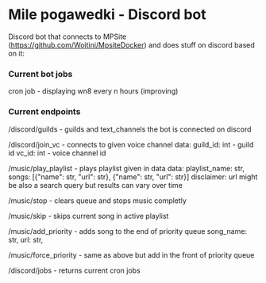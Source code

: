 # Mile pogawedki - Discord bot
Discord bot that connects to MPSite (https://github.com/Wojtini/MpsiteDocker)
and does stuff on discord based on it:
### Current bot jobs
cron job - displaying wn8 every n hours (improving)
### Current endpoints
/discord/guilds - guilds and text_channels the bot is connected on discord

/discord/join_vc - connects to given voice channel
data:
   guild_id: int - guild id
   vc_id: int - voice channel id

/music/play_playlist - plays playlist given in data
data:
   playlist_name: str,
   songs: [{"name": str, "url": str}, {"name": str, "url": str}]
disclaimer:
url might be also a search query but results can vary over time

/music/stop - clears queue and stops music completly

/music/skip - skips current song in active playlist

/music/add_priority - adds song to the end of priority queue
  song_name: str,
  url: str,
  
/music/force_priority - same as above but add in the front of priority queue

/discord/jobs - returns current cron jobs
